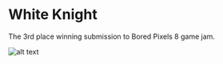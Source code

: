 # White Knight

The 3rd place winning submission to Bored Pixels 8 game jam.

![alt text](https://img.itch.zone/aW1hZ2UvMTEzNDAyNS82NTg3MjIyLnBuZw==/347x500/VxiNBc.png)
